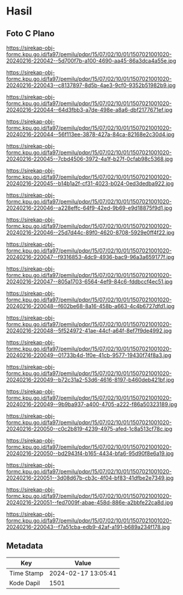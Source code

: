 # Hasil

## Foto C Plano

https://sirekap-obj-formc.kpu.go.id/fa97/pemilu/pdpr/15/07/02/10/01/1507021001020-20240216-220042--5d700f7b-a100-4690-aa45-86a3dca4a55e.jpg

https://sirekap-obj-formc.kpu.go.id/fa97/pemilu/pdpr/15/07/02/10/01/1507021001020-20240216-220043--c8137897-8d5b-4ae3-9cf0-9352b51982b9.jpg

https://sirekap-obj-formc.kpu.go.id/fa97/pemilu/pdpr/15/07/02/10/01/1507021001020-20240216-220044--64d3fbb3-a7de-498e-a8a6-dbf2177671ef.jpg

https://sirekap-obj-formc.kpu.go.id/fa97/pemilu/pdpr/15/07/02/10/01/1507021001020-20240216-220044--56f113ee-3878-427a-84ca-82168e2c30d4.jpg

https://sirekap-obj-formc.kpu.go.id/fa97/pemilu/pdpr/15/07/02/10/01/1507021001020-20240216-220045--7cbd4506-3972-4a1f-b27f-0cfab98c5368.jpg

https://sirekap-obj-formc.kpu.go.id/fa97/pemilu/pdpr/15/07/02/10/01/1507021001020-20240216-220045--b14b1a2f-cf31-4023-b024-0ed3dedba922.jpg

https://sirekap-obj-formc.kpu.go.id/fa97/pemilu/pdpr/15/07/02/10/01/1507021001020-20240216-220046--a228effc-64f9-42ed-9b69-e9d18875f9d1.jpg

https://sirekap-obj-formc.kpu.go.id/fa97/pemilu/pdpr/15/07/02/10/01/1507021001020-20240216-220046--25d7d44c-89f0-4620-8708-5929e0ff4f22.jpg

https://sirekap-obj-formc.kpu.go.id/fa97/pemilu/pdpr/15/07/02/10/01/1507021001020-20240216-220047--f9316853-4dc9-4936-bac9-96a3a659177f.jpg

https://sirekap-obj-formc.kpu.go.id/fa97/pemilu/pdpr/15/07/02/10/01/1507021001020-20240216-220047--805a1703-6564-4ef9-84c6-fddbccf4ec51.jpg

https://sirekap-obj-formc.kpu.go.id/fa97/pemilu/pdpr/15/07/02/10/01/1507021001020-20240216-220048--f602be68-8a16-458b-a663-4c4b6727dfd1.jpg

https://sirekap-obj-formc.kpu.go.id/fa97/pemilu/pdpr/15/07/02/10/01/1507021001020-20240216-220048--5f524972-41ae-44cf-a64f-8ef7f9de4992.jpg

https://sirekap-obj-formc.kpu.go.id/fa97/pemilu/pdpr/15/07/02/10/01/1507021001020-20240216-220049--01733b4d-1f0e-41cb-9577-19430f74f8a3.jpg

https://sirekap-obj-formc.kpu.go.id/fa97/pemilu/pdpr/15/07/02/10/01/1507021001020-20240216-220049--b72c31a2-53d6-4616-8197-b460deb421bf.jpg

https://sirekap-obj-formc.kpu.go.id/fa97/pemilu/pdpr/15/07/02/10/01/1507021001020-20240216-220049--9b9ba937-a400-4705-a222-f86a50323189.jpg

https://sirekap-obj-formc.kpu.go.id/fa97/pemilu/pdpr/15/07/02/10/01/1507021001020-20240216-220050--c0c2b819-4239-4975-afed-1c8a513cf78c.jpg

https://sirekap-obj-formc.kpu.go.id/fa97/pemilu/pdpr/15/07/02/10/01/1507021001020-20240216-220050--bd2943f4-b165-4434-bfa6-95d90f8e6a19.jpg

https://sirekap-obj-formc.kpu.go.id/fa97/pemilu/pdpr/15/07/02/10/01/1507021001020-20240216-220051--3d08d67b-cb3c-4f04-bf83-41dfbe2e7349.jpg

https://sirekap-obj-formc.kpu.go.id/fa97/pemilu/pdpr/15/07/02/10/01/1507021001020-20240216-220051--fed7009f-abae-458d-886e-a2bbfe22ca8d.jpg

https://sirekap-obj-formc.kpu.go.id/fa97/pemilu/pdpr/15/07/02/10/01/1507021001020-20240216-220043--f7a51cba-edb9-42af-a191-b689a234f178.jpg


## Metadata

| Key        | Value               |
| ---------- | ------------------- |
| Time Stamp | 2024-02-17 13:05:41 |
| Kode Dapil | 1501                |



